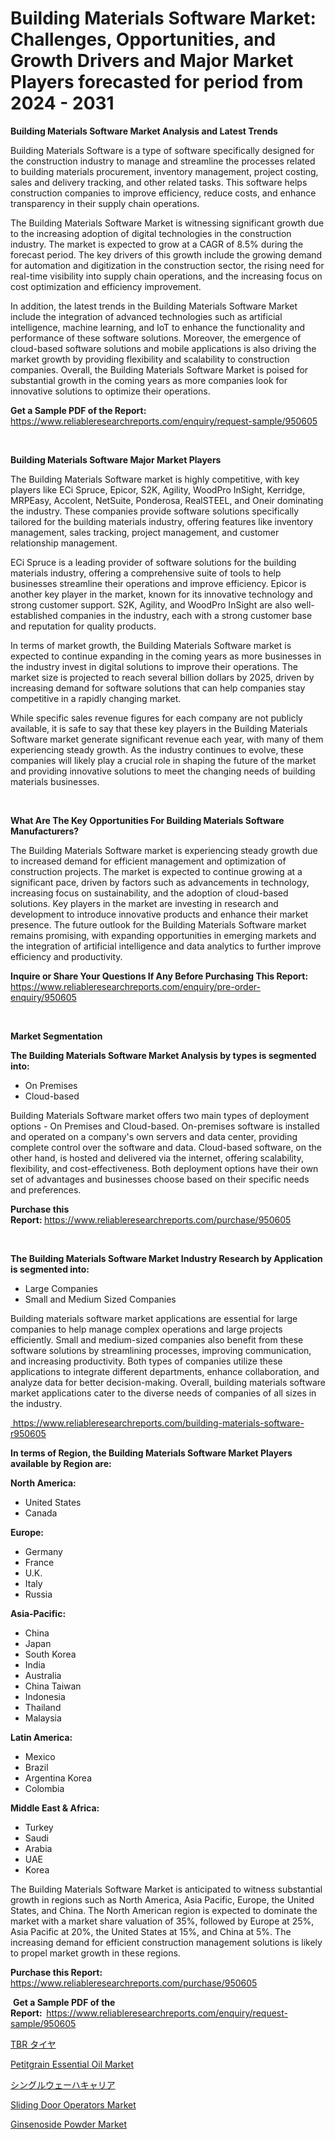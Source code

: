 <p><h1>Building Materials Software Market: Challenges, Opportunities, and Growth Drivers and Major Market Players forecasted for period from 2024 - 2031</h1></p><p><strong>Building Materials Software Market Analysis and Latest Trends</strong></p>
<p><p>Building Materials Software is a type of software specifically designed for the construction industry to manage and streamline the processes related to building materials procurement, inventory management, project costing, sales and delivery tracking, and other related tasks. This software helps construction companies to improve efficiency, reduce costs, and enhance transparency in their supply chain operations.</p><p>The Building Materials Software Market is witnessing significant growth due to the increasing adoption of digital technologies in the construction industry. The market is expected to grow at a CAGR of 8.5% during the forecast period. The key drivers of this growth include the growing demand for automation and digitization in the construction sector, the rising need for real-time visibility into supply chain operations, and the increasing focus on cost optimization and efficiency improvement.</p><p>In addition, the latest trends in the Building Materials Software Market include the integration of advanced technologies such as artificial intelligence, machine learning, and IoT to enhance the functionality and performance of these software solutions. Moreover, the emergence of cloud-based software solutions and mobile applications is also driving the market growth by providing flexibility and scalability to construction companies. Overall, the Building Materials Software Market is poised for substantial growth in the coming years as more companies look for innovative solutions to optimize their operations.</p></p>
<p><strong>Get a Sample PDF of the Report:&nbsp;</strong> <a href="https://www.reliableresearchreports.com/enquiry/request-sample/950605">https://www.reliableresearchreports.com/enquiry/request-sample/950605</a></p>
<p>&nbsp;</p>
<p><strong>Building Materials Software Major Market Players</strong></p>
<p><p>The Building Materials Software market is highly competitive, with key players like ECi Spruce, Epicor, S2K, Agility, WoodPro InSight, Kerridge, MRPEasy, Accolent, NetSuite, Ponderosa, RealSTEEL, and Oneir dominating the industry. These companies provide software solutions specifically tailored for the building materials industry, offering features like inventory management, sales tracking, project management, and customer relationship management.</p><p>ECi Spruce is a leading provider of software solutions for the building materials industry, offering a comprehensive suite of tools to help businesses streamline their operations and improve efficiency. Epicor is another key player in the market, known for its innovative technology and strong customer support. S2K, Agility, and WoodPro InSight are also well-established companies in the industry, each with a strong customer base and reputation for quality products.</p><p>In terms of market growth, the Building Materials Software market is expected to continue expanding in the coming years as more businesses in the industry invest in digital solutions to improve their operations. The market size is projected to reach several billion dollars by 2025, driven by increasing demand for software solutions that can help companies stay competitive in a rapidly changing market.</p><p>While specific sales revenue figures for each company are not publicly available, it is safe to say that these key players in the Building Materials Software market generate significant revenue each year, with many of them experiencing steady growth. As the industry continues to evolve, these companies will likely play a crucial role in shaping the future of the market and providing innovative solutions to meet the changing needs of building materials businesses.</p></p>
<p>&nbsp;</p>
<p><strong>What Are The Key Opportunities For Building Materials Software Manufacturers?</strong></p>
<p><p>The Building Materials Software market is experiencing steady growth due to increased demand for efficient management and optimization of construction projects. The market is expected to continue growing at a significant pace, driven by factors such as advancements in technology, increasing focus on sustainability, and the adoption of cloud-based solutions. Key players in the market are investing in research and development to introduce innovative products and enhance their market presence. The future outlook for the Building Materials Software market remains promising, with expanding opportunities in emerging markets and the integration of artificial intelligence and data analytics to further improve efficiency and productivity.</p></p>
<p><strong>Inquire or Share Your Questions If Any Before Purchasing This Report:</strong> <a href="https://www.reliableresearchreports.com/enquiry/pre-order-enquiry/950605">https://www.reliableresearchreports.com/enquiry/pre-order-enquiry/950605</a></p>
<p>&nbsp;</p>
<p><strong>Market Segmentation</strong></p>
<p><strong>The Building Materials Software Market Analysis by types is segmented into:</strong></p>
<p><ul><li>On Premises</li><li>Cloud-based</li></ul></p>
<p><p>Building Materials Software market offers two main types of deployment options - On Premises and Cloud-based. On-premises software is installed and operated on a company's own servers and data center, providing complete control over the software and data. Cloud-based software, on the other hand, is hosted and delivered via the internet, offering scalability, flexibility, and cost-effectiveness. Both deployment options have their own set of advantages and businesses choose based on their specific needs and preferences.</p></p>
<p><strong>Purchase this Report:&nbsp;</strong><a href="https://www.reliableresearchreports.com/purchase/950605">https://www.reliableresearchreports.com/purchase/950605</a></p>
<p>&nbsp;</p>
<p><strong>The Building Materials Software Market Industry Research by Application is segmented into:</strong></p>
<p><ul><li>Large Companies</li><li>Small and Medium Sized Companies</li></ul></p>
<p><p>Building materials software market applications are essential for large companies to help manage complex operations and large projects efficiently. Small and medium-sized companies also benefit from these software solutions by streamlining processes, improving communication, and increasing productivity. Both types of companies utilize these applications to integrate different departments, enhance collaboration, and analyze data for better decision-making. Overall, building materials software market applications cater to the diverse needs of companies of all sizes in the industry.</p></p>
<p><a href="https://www.reliableresearchreports.com/building-materials-software-r950605">&nbsp;https://www.reliableresearchreports.com/building-materials-software-r950605</a></p>
<p><strong>In terms of Region, the Building Materials Software Market Players available by Region are:</strong></p>
<p>
    <p> <strong> North America: </strong>
        <ul>
            <li>United States</li>
            <li>Canada</li>
        </ul>
        </p> 
    <p> <strong> Europe: </strong>
        <ul>
            <li>Germany</li>
            <li>France</li>
            <li>U.K.</li>
            <li>Italy</li>
            <li>Russia</li>
        </ul>
        </p> 
    <p> <strong> Asia-Pacific: </strong>
        <ul>
            <li>China</li>
            <li>Japan</li>
            <li>South Korea</li>
            <li>India</li>
            <li>Australia</li>
            <li>China Taiwan</li>
            <li>Indonesia</li>
            <li>Thailand</li>
            <li>Malaysia</li>
        </ul>
        </p> 
    <p> <strong> Latin America: </strong>
        <ul>
            <li>Mexico</li>
            <li>Brazil</li>
            <li>Argentina Korea</li>
            <li>Colombia</li>
        </ul>
        </p> 
    <p> <strong> Middle East & Africa: </strong>
        <ul>
            <li>Turkey</li>
            <li>Saudi</li>
            <li>Arabia</li>
            <li>UAE</li>
            <li>Korea</li>
        </ul>
    </p>
    </p>
<p><p>The Building Materials Software Market is anticipated to witness substantial growth in regions such as North America, Asia Pacific, Europe, the United States, and China. The North American region is expected to dominate the market with a market share valuation of 35%, followed by Europe at 25%, Asia Pacific at 20%, the United States at 15%, and China at 5%. The increasing demand for efficient construction management solutions is likely to propel market growth in these regions.</p></p>
<p><strong>Purchase this Report: </strong><a href="https://www.reliableresearchreports.com/purchase/950605">https://www.reliableresearchreports.com/purchase/950605</a></p>
<p>&nbsp;<strong>Get a Sample PDF of the Report:&nbsp;&nbsp;</strong><a href="https://www.reliableresearchreports.com/enquiry/request-sample/950605">https://www.reliableresearchreports.com/enquiry/request-sample/950605</a></p>
<p><strong></strong></p>
<p><p><a href="https://medium.com/@lawrencewatkins654/%E6%AC%A1%E3%81%AE%E6%96%87%E7%AB%A0%E3%82%92%E6%97%A5%E6%9C%AC%E8%AA%9E%E3%81%AB%E7%BF%BB%E8%A8%B3%E3%81%97%E3%81%A6%E3%81%8F%E3%81%A0%E3%81%95%E3%81%84-tbr%E3%82%BF%E3%82%A4%E3%83%A4%E5%B8%82%E5%A0%B4%E5%B1%95%E6%9C%9B-%E6%A5%AD%E7%95%8C%E6%A6%82%E8%A6%81%E3%81%A8%E4%BA%88%E6%B8%AC-2024%E5%B9%B4%E3%81%8B%E3%82%892031%E5%B9%B4%E3%81%BE%E3%81%A7-4a4e300ba3cd">TBR タイヤ</a></p><p><a href="https://www.linkedin.com/pulse/petitgrain-essential-oil-market-analysis-sze-forecasted-period-iyytf">Petitgrain Essential Oil Market</a></p><p><a href="https://medium.com/@samirmayert28/%E5%8D%98%E4%B8%80%E3%82%A6%E3%82%A7%E3%83%BC%E3%83%8F%E3%83%BC%E3%82%AD%E3%83%A3%E3%83%AA%E3%82%A2%E5%B8%82%E5%A0%B4-%E7%AB%B6%E4%BA%89%E5%88%86%E6%9E%90-%E5%B8%82%E5%A0%B4%E5%8B%95%E5%90%91%E3%81%8A%E3%82%88%E3%81%B32031%E5%B9%B4%E3%81%BE%E3%81%A7%E3%81%AE%E4%BA%88%E6%B8%AC-9d2a1fbb9393">シングルウェーハキャリア</a></p><p><a href="https://www.linkedin.com/pulse/sliding-door-operators-market-size-reveals-best-marketing-q25le">Sliding Door Operators Market</a></p><p><a href="https://medium.com/@billyrice626/ginsenoside-powder-market-competitive-analysis-market-trends-and-forecast-to-2031-c663eefc9f7e">Ginsenoside Powder Market</a></p></p>